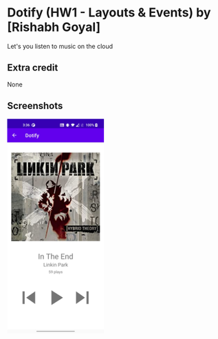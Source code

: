 
# Dotify (HW1 - Layouts & Events) by [Rishabh Goyal]

Let's you listen to music on the cloud

## Extra credit
None

## Screenshots
<img src="./screenshot1.jpg" alt="Screenshot of the app" height="500" />
